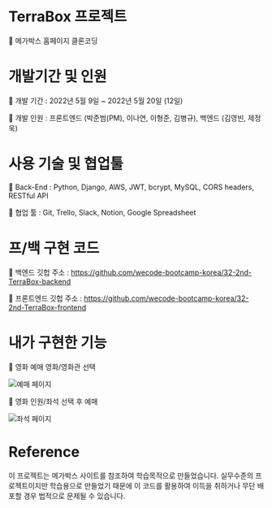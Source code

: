 # TerraBox 프로젝트

🍿 메가박스 홈페이지 클론코딩

# 개발기간 및 인원
🍿 개발 기간 : 2022년 5월 9일 ~ 2022년 5월 20일 (12일)

🍿 개발 인원 : 프론트엔드 (박준범(PM), 이나연, 이형준, 김병규), 백엔드 (김영빈, 제정욱)

# 사용 기술 및 협업툴
🍿 Back-End : Python, Django, AWS, JWT, bcrypt, MySQL, CORS headers, RESTful API

🍿 협업 툴 : Git, Trello, Slack, Notion, Google Spreadsheet

# 프/백 구현 코드
🍿 백엔드 깃헙 주소 : https://github.com/wecode-bootcamp-korea/32-2nd-TerraBox-backend

🍿 프론트엔드 깃헙 주소 : https://github.com/wecode-bootcamp-korea/32-2nd-TerraBox-frontend

# 내가 구현한 기능

 🍿 영화 예매 영화/영화관 선택
 
![예매 페이지](https://user-images.githubusercontent.com/100352385/169685539-582e4afc-dba3-434c-9709-2230e9d17c0b.gif)

 🍿 영화 인원/좌석 선택 후 예매
 
![좌석 페이지](https://user-images.githubusercontent.com/100352385/169685543-85e9a10c-5135-44f9-80d0-10f29b3a2d31.gif)

# Reference
이 프로젝트는 메가박스 사이트를 참조하여 학습목적으로 만들었습니다. 실무수준의 프로젝트이지만 학습용으로 만들었기 때문에 이 코드를 활용하여 이득을 취하거나 무단 배포할 경우 법적으로 문제될 수 있습니다.
